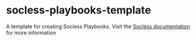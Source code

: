 # socless-playbooks-template
A template for creating Socless Playbooks. Visit the [Socless documentation](https://twilio-labs.github.io/socless/) for more information
